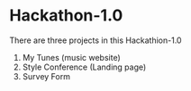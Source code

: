 # Hackathon-1.0
There are three projects in this Hackathion-1.0
1. My Tunes (music website)
2. Style Conference (Landing page)
3. Survey Form
